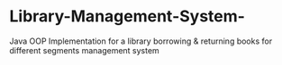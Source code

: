 # Library-Management-System-
Java OOP Implementation for a library borrowing &amp; returning books for different segments management system 
